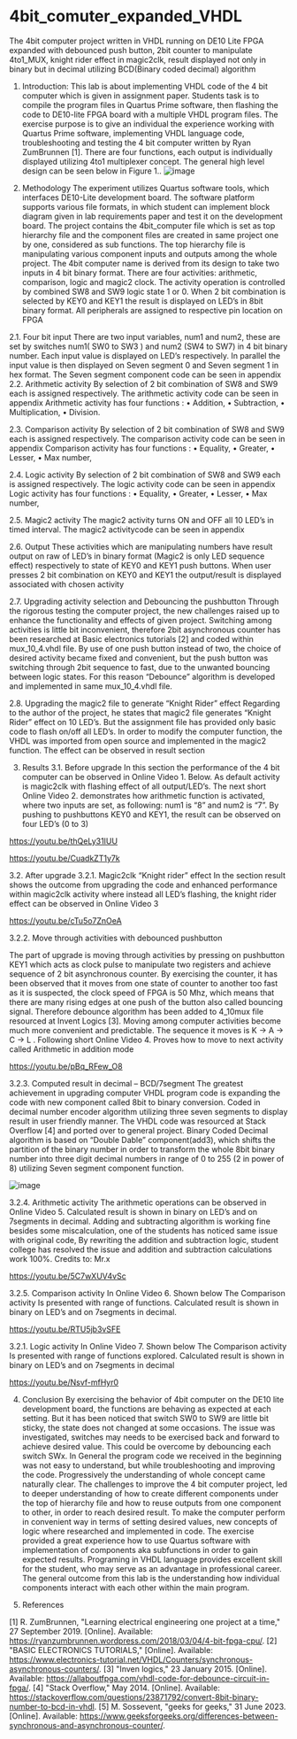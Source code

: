 # 4bit_comuter_expanded_VHDL
The 4bit computer project written in VHDL running on DE10 Lite FPGA expanded with debounced push button, 2bit counter to manipulate 4to1_MUX, knight rider effect in magic2clk, result displayed not only in binary but in decimal utilizing BCD(Binary coded decimal) algorithm 

1. Introduction:
This lab is about implementing VHDL code of the 4 bit computer which is given in assignment paper. Students task is to compile the program files in Quartus Prime software, then flashing the code to DE10-lite FPGA board with a multiple VHDL program files. The exercise purpose is to give an individual the experience working with Quartus Prime software, implementing VHDL language code, troubleshooting and testing the 4 bit computer written by Ryan ZumBrunnen [1]. There are four functions, each output is individually displayed utilizing 4to1 multiplexer concept. The general high level design can be seen below in Figure 1..
 ![image](https://github.com/MrEstefano/4bit_comuter_expanded/assets/79326044/bca7acc3-9518-4c1a-9bca-140698349c5f)

2. Methodology
The experiment utilizes Quartus software tools, which interfaces DE10-Lite development board. The software platform supports various file formats, in which student can implement block diagram given in lab requirements paper and test it on the development board. The project contains the 4bit_computer file which is set as top hierarchy file and the component files are created in same project one by one, considered as sub functions. The top hierarchy file is manipulating various component inputs and outputs among the whole project. The 4bit computer name is derived from its design to take two inputs in 4 bit binary format. There are four activities: arithmetic, comparison, logic and magic2 clock. The activity operation is controlled by combined SW8 and SW9 logic state 1 or 0. When 2 bit combination is selected by KEY0 and KEY1 the result is displayed on LED’s in 8bit binary format. All peripherals are assigned to respective pin location on FPGA


2.1. Four bit input
There are two input variables, num1 and num2, these are set by switches num1( SW0 to SW3 ) and num2 (SW4 to SW7) in 4 bit binary number. Each input value is displayed on LED’s respectively. In parallel the input value is then displayed on Seven segment 0 and Seven segment 1 in hex format. The Seven segment component code can be seen in appendix
2.2. Arithmetic activity
By selection of 2 bit combination of SW8 and SW9 each is assigned respectively. The arithmetic activity code can be seen in appendix
Arithmetic activity has four functions : 
•	Addition,
•	Subtraction,
•	Multiplication,
•	Division. 

2.3. Comparison activity
By selection of 2 bit combination of SW8 and SW9 each is assigned respectively. The comparison activity code can be seen in appendix
Comparison activity has four functions : 
•	Equality,
•	Greater, 
•	Lesser,
•	Max number, 


2.4. Logic activity
By selection of 2 bit combination of SW8 and SW9 each is assigned respectively. The logic activity code can be seen in appendix
Logic activity has four functions : 
•	Equality,
•	Greater, 
•	Lesser,
•	Max number, 
 

2.5. Magic2 activity
The magic2 activity turns ON and OFF all 10 LED’s in timed interval. The magic2 activitycode can be seen in appendix

2.6. Output
These activities which are manipulating numbers have result output on raw of LED’s in binary format (Magic2 is only LED sequence effect) respectively to state of KEY0 and KEY1 push buttons. When user presses 2 bit combination on KEY0 and KEY1 the output/result is displayed associated with chosen activity

2.7. Upgrading activity selection and Debouncing the pushbutton
Through the rigorous testing the computer project, the new challenges raised up to enhance the functionality and effects of given project. Switching among activities is little bit inconvenient, therefore 2bit asynchronous counter has been researched at Basic electronics tutorials [2] and coded within mux_10_4.vhdl file. By use of one push button instead of two, the choice of desired activity became fixed and convenient, but the push button was switching through 2bit sequence to fast, due to the unwanted bouncing between logic states. For this reason “Debounce” algorithm is developed and implemented in same mux_10_4.vhdl file. 

2.8. Upgrading the magic2 file to generate “Knight Rider” effect
Regarding to the author of the project, he states that magic2 file generates “Knight Rider” effect on 10 LED’s. But the assignment file has provided only basic code to flash on/off all LED’s. In order to modify the computer function, the VHDL was imported from open source and implemented in the magic2 function. The effect can be observed in result section

3. Results
3.1. Before upgrade
In this section the performance of the 4 bit computer can be observed in Online Video 1. Below. As default activity is magic2clk with flashing effect of all output/LED’s. The next short Online Video 2. demonstrates how arithmetic function is activated, where two inputs are set, as following: num1  is “8” and num2 is “7”. By pushing to pushbuttons KEY0 and KEY1, the result can be observed on four LED’s (0 to 3)

https://youtu.be/thQeLy31IUU

https://youtu.be/CuadkZT1y7k

3.2. After upgrade
3.2.1. Magic2clk “Knight rider” effect
In the section result shows the outcome from upgrading the code and enhanced performance within magic2clk activity where instead all LED’s flashing, the knight rider effect can be observed in Online Video 3

https://youtu.be/cTu5o7ZnOeA

3.2.2. Move through activities with debounced pushbutton

The part of upgrade is moving through activities by pressing on pushbutton KEY1 which acts as clock pulse to manipulate two registers and achieve sequence of 2 bit asynchronous counter. By exercising the counter, it has been observed that it moves from one state of counter to another too fast as it is suspected, the clock speed of FPGA is 50 Mhz, which means that there are many rising edges at one push of the button also called bouncing signal. Therefore debounce algorithm has been added to 4_10mux file resourced at Invent Logics [3]. Moving among computer activities become much more convenient and predictable. The sequence it moves is K -> A -> C -> L . Following short Online Video 4. Proves how to move to next activity called Arithmetic in addition mode

https://youtu.be/pBq_RFew_O8

3.2.3. Computed result in decimal – BCD/7segment
The greatest achievement in upgrading computer VHDL program code is expanding the code with new component called 8bit to binary conversion. Coded in decimal number encoder algorithm utilizing three seven segments to display result in user friendly manner. The VHDL code was resourced at Stack Overflow [4] and ported over to general project. Binary Coded Decimal algorithm is based on “Double Dable” component(add3), which shifts the partition of the binary number in order to transform the whole 8bit binary number into three digit decimal numbers in range of 0 to 255 (2 in power of 8) utilizing Seven segment component function.

![image](https://github.com/MrEstefano/4bit_comuter_expanded/assets/79326044/43886fb0-a9d9-4095-ae13-954e7e522b29)

3.2.4. Arithmetic activity
The arithmetic operations can be observed in Online Video 5. Calculated result is shown in binary on LED’s and on 7segments in decimal. Adding and subtracting algorithm is working fine besides some miscalculation, one of the students has noticed same issue with original code, By rewriting the addition and subtraction logic, student college has resolved the issue and addition and subtraction calculations work 100%. Credits to: Mr.x

https://youtu.be/5C7wXUV4vSc 

3.2.5. Comparison activity
In Online Video 6. Shown below The Comparison activity Is presented with range of functions. Calculated result is shown in binary on LED’s and on 7segments in decimal.

https://youtu.be/RTU5jb3vSFE

3.2.1. Logic activity
In Online Video 7. Shown below The Comparison activity Is presented with range of functions explored. Calculated result is shown in binary on LED’s and on 7segments in decimal

https://youtu.be/Nsvf-mfHyr0

4. Conclusion
By exercising the behavior of 4bit computer on the DE10 lite development board, the functions are behaving as expected at each setting. But it has been noticed that switch SW0 to SW9 are little bit sticky, the state does not changed at some occasions. The issue was investigated, switches may needs to be exercised back and forward to achieve desired value. This could be overcome by debouncing each switch SWx. 
In General the program code we received in the beginning was not easy to understand, but while troubleshooting and improving the code. Progressively the understanding of whole concept came naturally clear. The challenges to improve the 4 bit computer project, led to deeper understanding of how to create different components under the top of hierarchy file and how to reuse outputs from one component to other, in order to reach desired result.  To make the computer perform in convenient way in terms of setting desired values, new concepts of logic where researched and implemented in code.
The exercise provided a great experience how to use Quartus software with implementation of components aka subfunctions in order to gain expected results. Programing in VHDL language provides excellent skill for the student, who may serve as an advantage in professional career. The general outcome from this lab is the understanding how individual components interact with each other within the main program.

5. References


[1] 	R. ZumBrunnen, "Learning electrical engineering one project at a time," 27 September 2019. [Online]. Available: https://ryanzumbrunnen.wordpress.com/2018/03/04/4-bit-fpga-cpu/.
[2] 	"BASIC ELECTRONICS TUTORIALS," [Online]. Available: https://www.electronics-tutorial.net/VHDL/Counters/synchronous-asynchronous-counters/.
[3] 	"Inven logics," 23 January 2015. [Online]. Available: https://allaboutfpga.com/vhdl-code-for-debounce-circuit-in-fpga/.
[4] 	"Stack Overflow," May 2014. [Online]. Available: https://stackoverflow.com/questions/23871792/convert-8bit-binary-number-to-bcd-in-vhdl.
[5] 	M. Sossevent, "geeks for geeks," 31 June 2023. [Online]. Available: https://www.geeksforgeeks.org/differences-between-synchronous-and-asynchronous-counter/.




